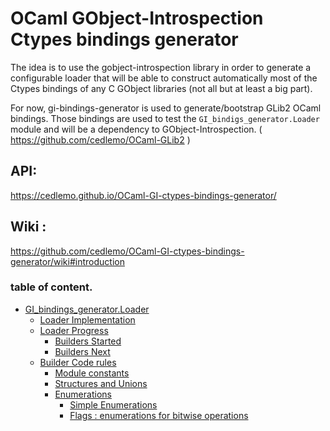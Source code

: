 # OCaml GObject-Introspection Ctypes bindings generator

The idea is to use the gobject-introspection library in order to generate a
configurable loader that will be able to construct automatically most of the
Ctypes bindings of any C GObject libraries (not all but at least a big part).

For now, gi-bindings-generator is used to generate/bootstrap GLib2 OCaml bindings.
Those bindings are used to test the `GI_bindigs_generator.Loader` module and will
be a dependency to GObject-Introspection. ( https://github.com/cedlemo/OCaml-GLib2 )

## API:

https://cedlemo.github.io/OCaml-GI-ctypes-bindings-generator/

## Wiki :

https://github.com/cedlemo/OCaml-GI-ctypes-bindings-generator/wiki#introduction

###  table of content.

- [GI_bindings_generator.Loader](https://github.com/cedlemo/OCaml-GI-ctypes-bindings-generator/wiki)
  - [Loader Implementation](https://github.com/cedlemo/OCaml-GI-ctypes-bindings-generator/wiki#loader-implementation)
  - [Loader Progress](https://github.com/cedlemo/OCaml-GI-ctypes-bindings-generator/wiki#loader-progress)
    - [Builders Started](https://github.com/cedlemo/OCaml-GI-ctypes-bindings-generator/wiki#builders-started)
    - [Builders Next](https://github.com/cedlemo/OCaml-GI-ctypes-bindings-generator/wiki#builders-next)
  - [Builder Code rules](https://github.com/cedlemo/OCaml-GI-ctypes-bindings-generator/wiki#builder-code-rules)
    - [Module constants](https://github.com/cedlemo/OCaml-GI-ctypes-bindings-generator/wiki#module-constants)
    - [Structures and Unions](https://github.com/cedlemo/OCaml-GI-ctypes-bindings-generator/wiki#structures-and-unions)
    - [Enumerations](https://github.com/cedlemo/OCaml-GI-ctypes-bindings-generator/wiki#enumerations)
      - [Simple Enumerations](https://github.com/cedlemo/OCaml-GI-ctypes-bindings-generator/wiki#simple-enumerations)
      - [Flags : enumerations for bitwise operations](https://github.com/cedlemo/OCaml-GI-ctypes-bindings-generator/wiki#flags--enumerations-for-bitwise-operations)

